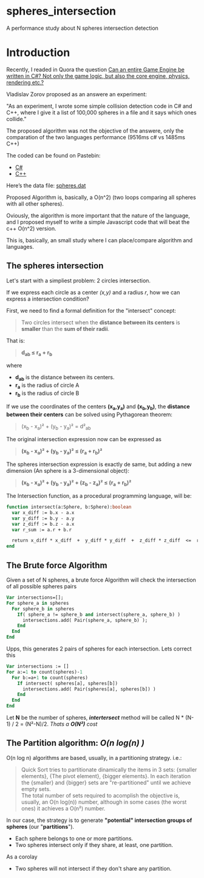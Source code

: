 # spheres_intersection
A performance study about N spheres intersection detection

# Introduction
Recently, I readed in Quora the question [Can an entire Game Engine be written in C#? Not only the game logic, but also the core engine, physics, rendering etc.?](https://www.quora.com/Can-an-entire-Game-Engine-be-written-in-C-Not-only-the-game-logic-but-also-the-core-engine-physics-rendering-etc/answer/Vladislav-Zorov)

Vladislav Zorov proposed as an answere an experiment:

"As an experiment, I wrote some simple collision detection code in C# and C++, where I give it a list of 100,000 spheres in a file and it says which ones collide."

The proposed algorithm was not the objective of the answere, only the comparation of the two languages performance (9516ms c# vs 1485ms C++)

The coded can be found on Pastebin:

* [C#](https://pastebin.com/x7nQczbG) 
* [C++](https://pastebin.com/x7nQczbG)

Here’s the data file: [spheres.dat](https://www.dropbox.com/s/kq57aa2u28o082g/spheres.dat?dl=0)

Proposed Algorithm is, basically, a O(n^2) (two loops comparing all spheres with all other spheres).

Oviously, the algorithm is more important that the nature of the language, and I proposed myself to write a simple Javascript code that will beat the c++ O(n^2) version.

This is, basically, an small study where I can place/compare algorithm and languages. 

## The spheres intersection

Let's start with a simpliest problem:  2 circles intersection.

If we express each circle as a center *(x,y)* and a radius *r*, how we can express a intersection condition?

First, we need to find a formal definition for the "intersect" concept:

> Two circles intersect when the **distance between its centers** is **smaller** than the **sum of their radii**.

That is:  

> **d<sub>ab</sub> ≤ r<sub>a</sub> + r<sub>b</sub>**

where 

* **d<sub>ab</sub>** is the distance between its centers.
* **r<sub>a</sub>** is the radius of circle A
* **r<sub>b</sub>** is the radius of circle B

If we use the coordinates of the centers **(x<sub>a</sub>,y<sub>a</sub>)** and **(x<sub>b</sub>,y<sub>b</sub>)**, the **distance between their centers** can be solved using Pythagorean theorem:

>  (x<sub>b</sub> - x<sub>a</sub>)² + (y<sub>b</sub> - y<sub>a</sub>)² = d²<sub>ab</sub>


The original intersection expression now can be expressed as

> **(x<sub>b</sub> - x<sub>a</sub>)² + (y<sub>b</sub> - y<sub>a</sub>)² ≤ (r<sub>a</sub> + r<sub>b</sub>)²**

The spheres intersection expression is exactly de same, but adding a new dimension (An sphere is a 3-dimensional object):

> **(x<sub>b</sub> - x<sub>a</sub>)² + (y<sub>b</sub> - y<sub>a</sub>)² + (z<sub>b</sub> - z<sub>a</sub>)² ≤ (r<sub>a</sub> + r<sub>b</sub>)²**

The Intersection function, as a procedural programming language, will be:

```pascal
function intersect(a:Sphere, b:Sphere):boolean 
  var x_diff := b.x - a.x
  var y_diff := b.y - a.y
  var z_diff := b.z - a.x
  var r_sum := a.r + b.r

  return x_diff * x_diff  +  y_diff * y_diff  +  z_diff * z_diff  <=  r_sum * r_sum
end
```
## The Brute force Algorithm

Given a set of N spheres, a brute force Algorithm will check the intersection of all possible spheres pairs

```pascal
Var intersections=[];
For sphere_a in spheres
  For sphere_b in spheres
    If( sphere_a != sphere_b and intersect(sphere_a, sphere_b) )      
      intersections.add( Pair(sphere_a, sphere_b) );
    End
  End
End
```

Upps, this generates 2 pairs of spheres for each intersection.  Lets correct this

```pascal
Var intersections := []
For a:=1 to count(spheres)-1
  For b:=a+1 to count(spheres)
    If intersect( spheres[a], spheres[b])
      intersections.add( Pair(spheres[a], spheres[b]) )
    End
  End
End
```
Let **N** be the number of spheres, ***intertersect*** method will be called  N * (N-1) / 2 = (N²-N)/2. *Thats a **O(N²)** cost*

## The Partition algorithm:  *O(n log(n) )*

O(n log n) algorithms are based, usually, in a partitioning strategy.
i.e.:  
> Quick Sort tries to partitionate dinamically the items in 3 sets:  {smaller elements}, {The pivot element}, {bigger elements}.  In each iteration the {smaller} and {bigger} sets are "re-partitioned" until we achieve empty sets.  
> The total number of sets required to acomplish the objective is, usually, an O(n log(n)) number, although in some cases  (the worst ones) it achieves a O(n²) number.

In our case, the strategy is to generate **"potential" intersection groups of spheres** (our "**partitions**"). 

* Each sphere belongs to one or more partitions.
* Two spheres intersect only if they share, at least, one partition.

As a corolay

*  Two spheres will not intersect if they don't share any partition.




